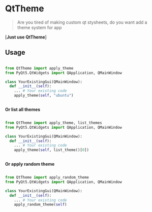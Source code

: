 # QtTheme
> Are you tired of making custom qt stysheets, do you want add a theme system for app

[**Just use QtTheme**]

## Usage

```py

from QtTheme import apply_theme
from PyQt5.QtWidgets import QApplication, QMainWindow

class YourExistingGui(QMainWindow):
  def __init__(self):
    ... # Your existing code
    apply_theme(self, "ubuntu")
 

```

**Or list all themes**
```py

from QtTheme import apply_theme, list_themes
from PyQt5.QtWidgets import QApplication, QMainWindow

class YourExistingGui(QMainWindow):
  def __init__(self):
    ... # Your existing code
    apply_theme(self, list_theme()[0])
 

```

**Or apply random theme**

```py

from QtTheme import apply_random_theme
from PyQt5.QtWidgets import QApplication, QMainWindow

class YourExistingGui(QMainWindow):
  def __init__(self):
    ... # Your existing code
    apply_random_theme(self)
 

```

